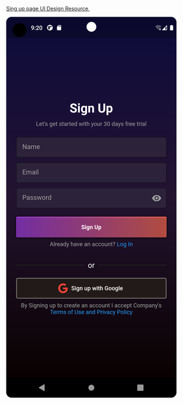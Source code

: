 
[Sing up page UI Design Resource](https://dribbble.com/shots/23030348-Sign-up-page-UI-design),

![](signup_screen.png "Signup Screen")
